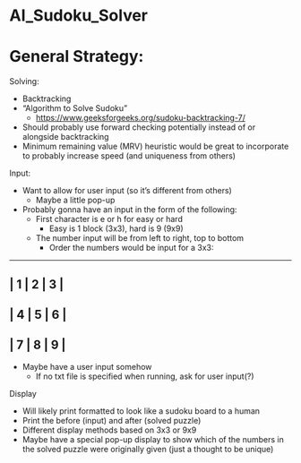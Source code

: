 # AI_Sudoku_Solver

# General Strategy:
Solving:
- Backtracking
- “Algorithm to Solve Sudoku”
  - https://www.geeksforgeeks.org/sudoku-backtracking-7/
- Should probably use forward checking potentially instead of or alongside backtracking
- Minimum remaining value (MRV) heuristic would be great to incorporate to probably increase speed (and uniqueness from others)

Input:
- Want to allow for user input (so it’s different from others)
  - Maybe a little pop-up
- Probably gonna have an input in the form of the following:
  - First character is e or h for easy or hard
    - Easy is 1 block (3x3), hard is 9 (9x9)
  - The number input will be from left to right, top to bottom 
    - Order the numbers would be input for a 3x3:
 -----------------
|  1  |  2  |  3  |
 -----------------
|  4  |  5  |  6  |
 -----------------
|  7  |  8  |  9  |
 -----------------
  - Maybe have a user input somehow
    - If no txt file is specified when running, ask for user input(?)

Display
- Will likely print formatted to look like a sudoku board to a human
- Print the before (input) and after (solved puzzle)
- Different display methods based on 3x3 or 9x9
- Maybe have a special pop-up display to show which of the numbers in the solved puzzle were originally given (just a thought to be unique)
